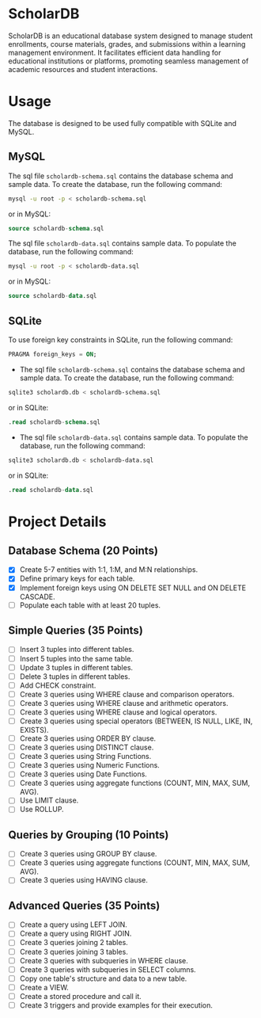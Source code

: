 # ScholarDB
ScholarDB is an educational database system designed to manage student enrollments, course materials, grades, and submissions within a learning management environment. It facilitates efficient data handling for educational institutions or platforms, promoting seamless management of academic resources and student interactions.

# Usage

The database is designed to be used fully compatible with SQLite and MySQL.

## MySQL

The sql file `scholardb-schema.sql` contains the database schema and sample data. To create the database, run the following command:

```bash
mysql -u root -p < scholardb-schema.sql
```

or in MySQL:

```sql
source scholardb-schema.sql
```

The sql file `scholardb-data.sql` contains sample data. To populate the database, run the following command:

```bash
mysql -u root -p < scholardb-data.sql
```

or in MySQL:

```sql
source scholardb-data.sql
```

## SQLite

To use foreign key constraints in SQLite, run the following command:

```sql
PRAGMA foreign_keys = ON;
```

- The sql file `scholardb-schema.sql` contains the database schema and sample data. To create the database, run the following command:

```bash
sqlite3 scholardb.db < scholardb-schema.sql
```

or in SQLite:

```sql
.read scholardb-schema.sql
```

- The sql file `scholardb-data.sql` contains sample data. To populate the database, run the following command:

```bash
sqlite3 scholardb.db < scholardb-data.sql
```

or in SQLite:

```sql
.read scholardb-data.sql
```

# Project Details

## Database Schema (20 Points)
- [x] Create 5-7 entities with 1:1, 1:M, and M:N relationships.
- [x] Define primary keys for each table.
- [x] Implement foreign keys using ON DELETE SET NULL and ON DELETE CASCADE.
- [ ] Populate each table with at least 20 tuples.

## Simple Queries (35 Points)
- [ ] Insert 3 tuples into different tables.
- [ ] Insert 5 tuples into the same table.
- [ ] Update 3 tuples in different tables.
- [ ] Delete 3 tuples in different tables.
- [ ] Add CHECK constraint.
- [ ] Create 3 queries using WHERE clause and comparison operators.
- [ ] Create 3 queries using WHERE clause and arithmetic operators.
- [ ] Create 3 queries using WHERE clause and logical operators.
- [ ] Create 3 queries using special operators (BETWEEN, IS NULL, LIKE, IN, EXISTS).
- [ ] Create 3 queries using ORDER BY clause.
- [ ] Create 3 queries using DISTINCT clause.
- [ ] Create 3 queries using String Functions.
- [ ] Create 3 queries using Numeric Functions.
- [ ] Create 3 queries using Date Functions.
- [ ] Create 3 queries using aggregate functions (COUNT, MIN, MAX, SUM, AVG).
- [ ] Use LIMIT clause.
- [ ] Use ROLLUP.

## Queries by Grouping (10 Points)
- [ ] Create 3 queries using GROUP BY clause.
- [ ] Create 3 queries using aggregate functions (COUNT, MIN, MAX, SUM, AVG).
- [ ] Create 3 queries using HAVING clause.

## Advanced Queries (35 Points)
- [ ] Create a query using LEFT JOIN.
- [ ] Create a query using RIGHT JOIN.
- [ ] Create 3 queries joining 2 tables.
- [ ] Create 3 queries joining 3 tables.
- [ ] Create 3 queries with subqueries in WHERE clause.
- [ ] Create 3 queries with subqueries in SELECT columns.
- [ ] Copy one table's structure and data to a new table.
- [ ] Create a VIEW.
- [ ] Create a stored procedure and call it.
- [ ] Create 3 triggers and provide examples for their execution.
